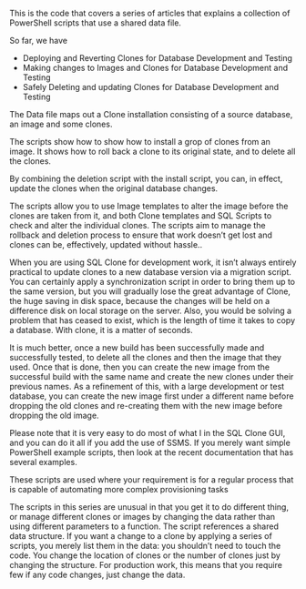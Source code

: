 This is the code that covers a series of articles that explains a collection of PowerShell scripts that use a shared data file.

So far, we have 
* Deploying and Reverting Clones for Database Development and Testing
* Making changes to Images and Clones for Database Development and Testing
* Safely Deleting and updating Clones for Database Development and Testing 

The Data file maps out a Clone installation consisting of a source database, an image and some clones. 

The scripts show how to show how to install a grop of clones from an image. It shows how to roll back a clone to its original state, and to delete all the clones. 

By combining the deletion script with the install script, you can, in effect, update the clones when the original database changes. 

The scripts allow you to use Image templates to alter the image before the clones are taken from it, and both Clone templates and SQL Scripts to check and alter the individual clones. The scripts aim to manage the rollback and deletion process to ensure that work doesn’t get lost and clones can be, effectively, updated without hassle..

When you are using SQL Clone for development work, it isn’t always entirely practical to update clones to a new database version via a migration script. You can certainly apply a synchronization script in order to bring them up to the same version, but you will gradually lose the great advantage of Clone, the huge saving in disk space, because the changes will be held on a difference disk on local storage on the server.  Also, you would be solving a problem that has ceased to exist, which is the length of time it takes to copy a database. With clone, it is a matter of seconds.

It is much better, once a new build has been successfully made and successfully tested, to delete all the clones and then the image that they used. Once that is done, then you can create the new image from the successful build with the same name and create the new clones under their previous names.  As a refinement of this, with a large development or test database, you can create the new image first under a different name before dropping the old clones and re-creating them with the new image before dropping the old image.


Please note that it is very easy to do most of what I in the SQL Clone GUI, and you can do it all if you add the use of SSMS. If you merely want simple PowerShell example scripts, then look at the recent documentation that has several examples.  

These scripts are used where your requirement is for a regular process that is capable of automating  more complex provisioning tasks 

The scripts in this series are unusual in that you get it to do different thing, or manage different clones or images by changing the data rather than using different parameters to a function. The script references a shared data structure. If you want a change to a clone by applying a series of scripts, you merely list them in the data: you shouldn’t need to touch the code.  You change the location of clones or the number of clones just by changing the structure. For production work, this means that you require few if any code changes, just change the data. 


